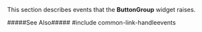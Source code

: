 <!--shortDescription-->
This section describes events that the **ButtonGroup** widget raises.
<!--/shortDescription-->

<!--fullDescription-->
#####See Also#####
#include common-link-handleevents
<!--/fullDescription-->